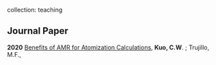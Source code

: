 collection: teaching
## Journal Paper
**2020**
[Benefits of AMR for Atomization Calculations](https://https://par.nsf.gov/biblio/10063167), **Kuo, C.W**. ; Trujillo, M.F.,



